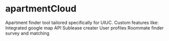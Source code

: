 # apartmentCloud
Apartment finder tool tailored specifically for UIUC.  Custom features like:
  Integrated google map API
  Sublease creater
  User profiles
  Roommate finder survey and matching
